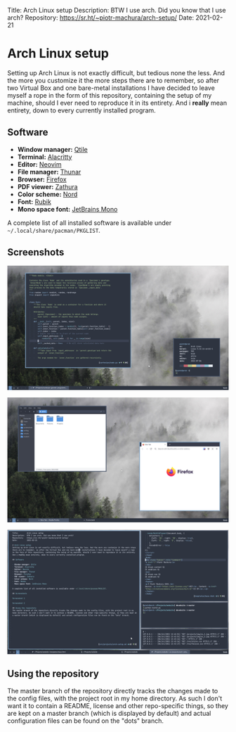 Title:        Arch Linux setup
Description:  BTW I use arch. Did you know that I use arch?
Repository:   https://sr.ht/~piotr-machura/arch-setup/
Date:         2021-02-21

# Arch Linux setup
Setting up Arch Linux is not exactly difficult, but tedious none the less. And the more you customize it the more steps
there are to remember, so after two Virtual Box and one bare-metal installations I have decided to leave myself a rope
in the form of this repository, containing the setup of my machine, should I ever need to reproduce it in its entirety.
And i **really** mean entirety, down to every currently installed program.

## Software

- **Window manager:** [Qtile](http://www.qtile.org/)
- **Terminal:** [Alacritty](https://github.com/alacritty/alacritty)
- **Editor:** [Neovim](https://neovim.io/)
- **File manager:** [Thunar](https://docs.xfce.org/xfce/thunar/start)
- **Browser:** [Firefox](https://www.mozilla.org/en-US/firefox/new/)
- **PDF viewer:** [Zathura](https://pwmt.org/projects/zathura/)
- **Color scheme:** [Nord](https://www.nordtheme.com/)
- **Font:** [Rubik](https://fontlibrary.org/en/font/rubik)
- **Mono space font:** [JetBrains Mono](https://www.jetbrains.com/lp/mono/)

A complete list of all installed software is available under `~/.local/share/pacman/PKGLIST`.

## Screenshots

![Screenshot 1](./img/ss_1.jpg)

![Screenshot 2](./img/ss_2.jpg)

![Screenshot 3](./img/ss_3.jpg)

## Using the repository 
The master branch of the repository directly tracks the changes made to the config files, with the project root in my
home directory. As such I don't want it to contain a README, license and other repo-specific things, so they are kept on
a master branch (which is displayed by default) and actual configuration files can be found on the "dots" branch. 
